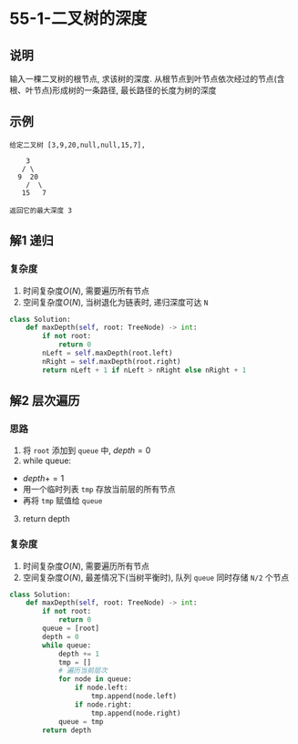 # 55-1-二叉树的深度

## 说明
输入一棵二叉树的根节点, 求该树的深度. 从根节点到叶节点依次经过的节点(含根、叶节点)形成树的一条路径, 最长路径的长度为树的深度

## 示例
```
给定二叉树 [3,9,20,null,null,15,7], 

    3
   / \
  9  20
    /  \
   15   7

返回它的最大深度 3 
```

## 解1 递归

### 复杂度
1. 时间复杂度$O(N)$, 需要遍历所有节点
2. 空间复杂度$O(N)$, 当树退化为链表时, 递归深度可达 `N`

```python
class Solution:
    def maxDepth(self, root: TreeNode) -> int:
        if not root:
            return 0
        nLeft = self.maxDepth(root.left)
        nRight = self.maxDepth(root.right)
        return nLeft + 1 if nLeft > nRight else nRight + 1
```

## 解2 层次遍历

### 思路
1. 将 `root` 添加到 `queue` 中, $depth=0$
2. while queue:
- $depth += 1$
- 用一个临时列表 `tmp` 存放当前层的所有节点
- 再将 `tmp` 赋值给 `queue`
3. return depth

### 复杂度
1. 时间复杂度$O(N)$, 需要遍历所有节点
2. 空间复杂度$O(N)$, 最差情况下(当树平衡时), 队列 `queue` 同时存储 `N/2` 个节点

```python
class Solution:
    def maxDepth(self, root: TreeNode) -> int:
        if not root:
            return 0
        queue = [root]
        depth = 0
        while queue:
            depth += 1
            tmp = []
            # 遍历当前层次
            for node in queue:
                if node.left:
                    tmp.append(node.left)
                if node.right:
                    tmp.append(node.right)
            queue = tmp
        return depth
```